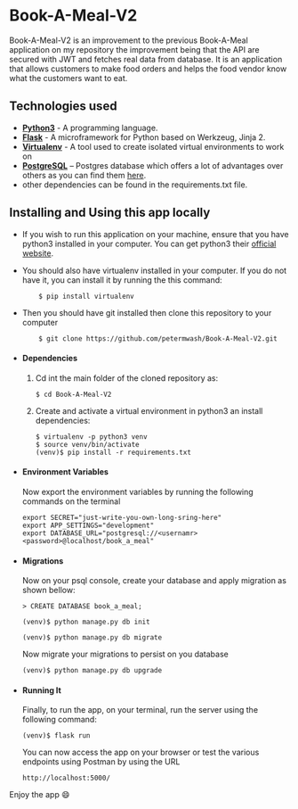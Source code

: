 # Book-A-Meal-V2
Book-A-Meal-V2 is an improvement to the previous Book-A-Meal  application on my repository the improvement being that the API are secured with JWT and fetches real data from database. It is an application that allows customers to make food orders and helps the food vendor know what the customers want to eat.


## Technologies used
* **[Python3](https://www.python.org/downloads/)** - A programming language.
* **[Flask](flask.pocoo.org/)** - A microframework for Python based on Werkzeug, Jinja 2.
* **[Virtualenv](https://virtualenv.pypa.io/en/stable/)** - A tool used to create isolated virtual environments to work on 
* **[PostgreSQL](https://www.postgresql.org/download/)** – Postgres database which offers a lot of advantages over others as you can find them [here](https://www.postgresql.org/about/advantages/).
* other dependencies can be found in the requirements.txt file.



## Installing and Using this app locally
* If you wish to run this application on your machine, ensure that you have python3 installed in your computer. You can get python3 their [official website](https://www.python.org).
* You should also have virtualenv installed in your computer. If you do not have it, you can install it by running the this command:
    ```
        $ pip install virtualenv
    ```
* Then you should have git installed then clone this repository to your computer
    ```
        $ git clone https://github.com/petermwash/Book-A-Meal-V2.git
    ```


* #### Dependencies
    1. Cd int the main folder of the cloned repository as:
        ```
        $ cd Book-A-Meal-V2
        ```

    2. Create and activate a virtual environment in python3 an install dependencies:
        ```
        $ virtualenv -p python3 venv
        $ source venv/bin/activate
        (venv)$ pip install -r requirements.txt
        ```


* #### Environment Variables
	Now export the environment variables by running the following commands on the terminal
    ```
    export SECRET="just-write-you-own-long-sring-here"
    export APP_SETTINGS="development"
    export DATABASE_URL="postgresql://<usernamr><password>@localhost/book_a_meal"
    ```


* #### Migrations
    Now on your psql console, create your database and apply migration  as shown bellow:
    ```
    > CREATE DATABASE book_a_meal;

    (venv)$ python manage.py db init

    (venv)$ python manage.py db migrate
    ```

    Now migrate your migrations to persist on you database
    ```
    (venv)$ python manage.py db upgrade
    ```


* #### Running It
    Finally, to run the app, on your terminal, run the server using the following command:
    ```
    (venv)$ flask run
    ```
    You can now access the app on your browser or test the various endpoints using Postman by using the URL
    ```
    http://localhost:5000/
    ```

Enjoy the app 😄


